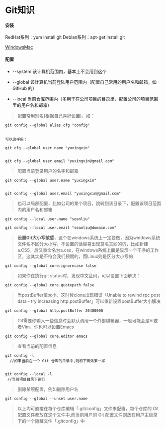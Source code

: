 # Git知识

#### 安装

RedHat系列：yum install git Debian系列：apt-get install git

[Windows](https://git-scm.com/download/win)[Mac](https://sourceforge.net/projects/git-osx-installer/)

#### 配置

* --system 该计算机范围内，基本上不会用到这个

* --global 该计算机当前登陆用户范围内（配置自己常用的用户名和邮箱，如 GitHub 的）

* --local 当前仓库范围内（多用于在公司项目的目录里，配置公司的项目范围里的用户名和邮箱）

> 配置常用别名\(根据自己喜好设置\)，如：

```
git config --global alias.cfg "config"


可以这样用：

git cfg --global user.name "yuxingxin"


git cfg --global user.email "yuxingxin@gmail.com"
```

> 配置当前登录用户的名字和邮箱

```
git config --global user.name "yuxingxin"


git config --global user.email "yuxingxin@gmail.com"
```

> 也可以局部配置，比如公司的某个项目，跳转到该目录下，配置该项目范围内的用户名和邮箱

```
git config --local user.name "seanliu"

git config --local user.email "seanliu@domain.com"
```

> **设置Git大小写敏感**，这个在windows系统上一定要做，因为windows系统文件名不区分大小写，不设置的话容易出现莫名其妙的坑，比如新建a.CSS，后又重命名为a.css，在windows系统上面是显示一个干净的工作区，这其实是不符合我们预期的，而Linux则是区分大小写的

```
git config --global core.ignorecase false
```

> 如果你在执行git status时，发现中文乱码，可以设置下面解决：

```
git config --global core.quotepath false
```

> 当postBuffer值太小，这时候clone出现错误「Unable to rewind rpc post data - try increasing http.postBuffer」可以重新设置postBuffer大小解决

```
git config --global http.postBuffer 20480000
```

> Git需要你输入一些信息时会默认调用一个外部编辑器，一般可能会是Vi或者Vim，你也可以设置Emacs

```
git config --global core.editor emacs
```

> 查看当前的配置信息

```
git config -l 
  //如果当前在一个 Git 仓库的目录中,则和下面效果一样


git config --local -l 
 //当前项目目录下运行
```

> 删除某项配置，例如删除用户名

```
git config --global --unset user.name
```

> 以上均可直接在每个仓库编辑「.git/config」文件来配置，每个仓库的 Git 配置文件都放在这个文件中,而当前用户的 Git 配置文件则放在用户主目录下的一个隐藏文件「.gitconfig」中



